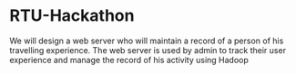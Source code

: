 # RTU-Hackathon
We will design a web server who will maintain a record of a person of his travelling experience. The web server is used by admin to track their user experience and manage the record of his activity using Hadoop
